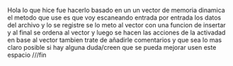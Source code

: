 Hola
lo que hice fue hacerlo basado en un un vector de memoria dinamica
el metodo que use es que voy escaneando entrada por entrada los datos del archivo
y lo se registre se lo meto al vector con una funcion de insertar
y al final se ordena al vector
y luego se hacen las acciones de la activadad en base al vector
tambien trate de añadirle comentarios y que sea lo mas claro posible si hay alguna duda/creen que se pueda mejorar
usen este espacio
///fin
